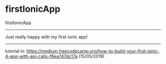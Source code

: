 # firstIonicApp
firstIonicApp
____________________________________________
Just really happy with my first ionic app!
 ___________________________________________ 
tutorial in: https://medium.freecodecamp.org/how-to-build-your-first-ionic-4-app-with-api-calls-f6ea747dc17a (15/05/2019)
